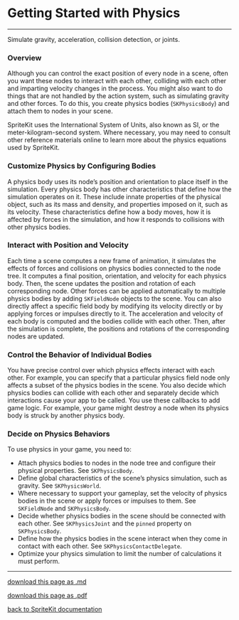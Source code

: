 # Getting Started with Physics

-----------------------

Simulate gravity, acceleration, collision detection, or joints.

### Overview

Although you can control the exact position of every node in a scene, often you want these nodes to interact with each other, colliding with each other and imparting velocity changes in the process. You might also want to do things that are not handled by the action system, such as simulating gravity and other forces. To do this, you create physics bodies (`SKPhysicsBody`) and attach them to nodes in your scene.

SpriteKit uses the International System of Units, also known as SI, or the meter-kilogram-second system. Where necessary, you may need to consult other reference materials online to learn more about the physics equations used by SpriteKit.

### Customize Physics by Configuring Bodies

A physics body uses its node’s position and orientation to place itself in the simulation. Every physics body has other characteristics that define how the simulation operates on it. These include innate properties of the physical object, such as its mass and density, and properties imposed on it, such as its velocity. These characteristics define how a body moves, how it is affected by forces in the simulation, and how it responds to collisions with other physics bodies.

### Interact with Position and Velocity

Each time a scene computes a new frame of animation, it simulates the effects of forces and collisions on physics bodies connected to the node tree. It computes a final position, orientation, and velocity for each physics body. Then, the scene updates the position and rotation of each corresponding node. Other forces can be applied automatically to multiple physics bodies by adding `SKFieldNode` objects to the scene. You can also directly affect a specific field body by modifying its velocity directly or by applying forces or impulses directly to it. The acceleration and velocity of each body is computed and the bodies collide with each other. Then, after the simulation is complete, the positions and rotations of the corresponding nodes are updated.

### Control the Behavior of Individual Bodies

You have precise control over which physics effects interact with each other. For example, you can specify that a particular physics field node only affects a subset of the physics bodies in the scene. You also decide which physics bodies can collide with each other and separately decide which interactions cause your app to be called. You use these callbacks to add game logic. For example, your game might destroy a node when its physics body is struck by another physics body.

### Decide on Physics Behaviors

To use physics in your game, you need to:

- Attach physics bodies to nodes in the node tree and configure their physical properties. See `SKPhysicsBody`.
- Define global characteristics of the scene’s physics simulation, such as gravity. See `SKPhysicsWorld`.
- Where necessary to support your gameplay, set the velocity of physics bodies in the scene or apply forces or impulses to them. See `SKFieldNode` and `SKPhysicsBody`.
- Decide whether physics bodies in the scene should be connected with each other. See `SKPhysicsJoint` and the `pinned` property on `SKPhysicsBody`.
- Define how the physics bodies in the scene interact when they come in contact with each other. See `SKPhysicsContactDelegate`.
- Optimize your physics simulation to limit the number of calculations it must perform.

--------------------------

[download this page as .md](https://raw.githubusercontent.com/retrokid/retrokid.github.io/master/tech_notes/spritekit_documentation/067-getting-started-with-physics.md)

[download this page as .pdf](https://github.com/retrokid/retrokid.github.io/raw/master/tech_notes/spritekit_documentation/067-getting-started-with-physics.pdf)

[back to SpriteKit documentation](./spritekit-documentation)
